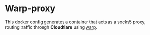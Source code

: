 # Warp-proxy
This docker config generates a container that acts as a socks5 proxy, routing traffic through **Cloudflare** using [warp](https://one.one.one.one/).